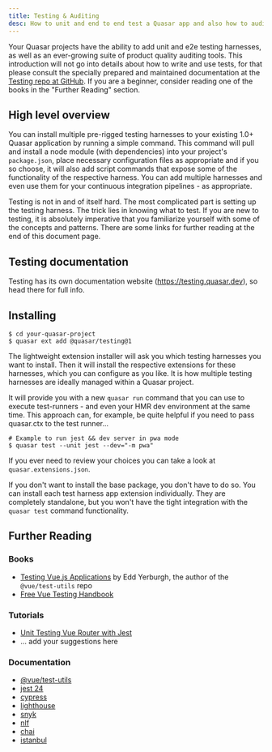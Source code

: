 ```yaml
---
title: Testing & Auditing
desc: How to unit and end to end test a Quasar app and also how to audit for quality and security.
---
```


Your Quasar projects have the ability to add unit and e2e testing harnesses, as well as an ever-growing suite of product quality auditing tools. This introduction will not go into details about how to write and use tests, for that please consult the specially prepared and maintained documentation at the [Testing repo at GitHub](https://github.com/quasarframework/quasar-testing). If you are a beginner, consider reading one of the books in the "Further Reading" section.

## High level overview

You can install multiple pre-rigged testing harnesses to your existing 1.0+ Quasar application by running a simple command. This command will pull and install a node module (with dependencies) into your project's `package.json`, place necessary configuration files as appropriate and if you so choose, it will also add script commands that expose some of the functionality of the respective harness. You can add multiple harnesses and even use them for your continuous integration pipelines - as appropriate.

Testing is not in and of itself hard. The most complicated part is setting up the testing harness. The trick lies in knowing what to test. If you are new to testing, it is absolutely imperative that you familiarize yourself with some of the concepts and patterns. There are some links for further reading at the end of this document page.

## Testing documentation

Testing has its own documentation website (https://testing.quasar.dev), so head there for full info.

<q-btn color="brand-primary" label="testing.quasar.dev" icon-right="launch" no-caps type="a"  href="https://testing.quasar.dev" target="_blank" />

## Installing

```shell
$ cd your-quasar-project
$ quasar ext add @quasar/testing@1
```

The lightweight extension installer will ask you which testing harnesses you want to install. Then it will install the respective extensions for these harnesses, which you can configure as you like. It is how multiple testing harnesses are ideally managed within a Quasar project.

It will provide you with a new `quasar run` command that you can use to execute test-runners - and even your HMR dev environment at the same time. This approach can, for example, be quite helpful if you need to pass quasar.ctx to the test runner...

```shell
# Example to run jest && dev server in pwa mode
$ quasar test --unit jest --dev="-m pwa"
```

If you ever need to review your choices you can take a look at `quasar.extensions.json`.

If you don't want to install the base package, you don't have to do so. You can install each test harness app extension individually. They are completely standalone, but you won't have the tight integration with the `quasar test` command functionality.

## Further Reading

### Books
- [Testing Vue.js Applications](https://www.manning.com/books/testing-vue-js-applications) by Edd Yerburgh, the author of the `@vue/test-utils` repo
- [Free Vue Testing Handbook](https://lmiller1990.github.io/vue-testing-handbook/)

### Tutorials
- [Unit Testing Vue Router with Jest](https://medium.com/js-dojo/unit-testing-vue-router-1d091241312)
- ... add your suggestions here

### Documentation
- [@vue/test-utils](https://vue-test-utils.vuejs.org)
- [jest 24](https://facebook.github.io/jest/)
- [cypress](https://docs.cypress.io/guides/core-concepts/introduction-to-cypress.html#Cypress-Is-Simple)
- [lighthouse](https://developers.google.com/web/tools/lighthouse/#cli)
- [snyk](https://snyk.io/test)
- [nlf](https://www.npmjs.com/package/nlf)
- [chai](http://www.chaijs.com/)
- [istanbul](https://istanbul.js.org/)
